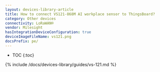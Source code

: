 ```yaml
---
layout: devices-library-article
title: How to connect VS121-868M AI workplace sensor to ThingsBoard?
category: Other devices
connectivity: LoRaWAN®
vendor: Milesight
hasIntegrationDeviceConfiguration: true
deviceImageFileName: vs121.png
docsPrefix: pe/
---
```


* TOC
{:toc}

{% include /docs/devices-library/guides/vs-121.md %}
